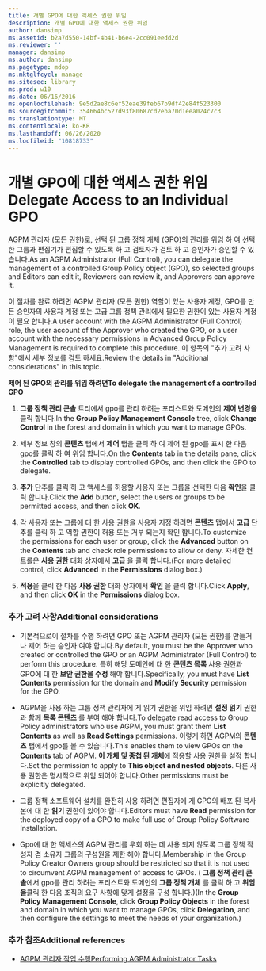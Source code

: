 ```yaml
---
title: 개별 GPO에 대한 액세스 권한 위임
description: 개별 GPO에 대한 액세스 권한 위임
author: dansimp
ms.assetid: b2a7d550-14bf-4b41-b6e4-2cc091eedd2d
ms.reviewer: ''
manager: dansimp
ms.author: dansimp
ms.pagetype: mdop
ms.mktglfcycl: manage
ms.sitesec: library
ms.prod: w10
ms.date: 06/16/2016
ms.openlocfilehash: 9e5d2ae8c6ef52eae39feb67b9df42e84f523300
ms.sourcegitcommit: 354664bc527d93f80687cd2eba70d1eea024c7c3
ms.translationtype: MT
ms.contentlocale: ko-KR
ms.lasthandoff: 06/26/2020
ms.locfileid: "10818733"
---
```

# <span data-ttu-id="fd9da-103">개별 GPO에 대한 액세스 권한 위임</span><span class="sxs-lookup"><span data-stu-id="fd9da-103">Delegate Access to an Individual GPO</span></span>


<span data-ttu-id="fd9da-104">AGPM 관리자 (모든 권한)로, 선택 된 그룹 정책 개체 (GPO)의 관리를 위임 하 여 선택한 그룹과 편집기가 편집할 수 있도록 하 고 검토자가 검토 하 고 승인자가 승인할 수 있습니다.</span><span class="sxs-lookup"><span data-stu-id="fd9da-104">As an AGPM Administrator (Full Control), you can delegate the management of a controlled Group Policy object (GPO), so selected groups and Editors can edit it, Reviewers can review it, and Approvers can approve it.</span></span>

<span data-ttu-id="fd9da-105">이 절차를 완료 하려면 AGPM 관리자 (모든 권한) 역할이 있는 사용자 계정, GPO를 만든 승인자의 사용자 계정 또는 고급 그룹 정책 관리에서 필요한 권한이 있는 사용자 계정이 필요 합니다.</span><span class="sxs-lookup"><span data-stu-id="fd9da-105">A user account with the AGPM Administrator (Full Control) role, the user account of the Approver who created the GPO, or a user account with the necessary permissions in Advanced Group Policy Management is required to complete this procedure.</span></span> <span data-ttu-id="fd9da-106">이 항목의 "추가 고려 사항"에서 세부 정보를 검토 하세요.</span><span class="sxs-lookup"><span data-stu-id="fd9da-106">Review the details in "Additional considerations" in this topic.</span></span>

**<span data-ttu-id="fd9da-107">제어 된 GPO의 관리를 위임 하려면</span><span class="sxs-lookup"><span data-stu-id="fd9da-107">To delegate the management of a controlled GPO</span></span>**

1.  <span data-ttu-id="fd9da-108">**그룹 정책 관리 콘솔** 트리에서 gpo를 관리 하려는 포리스트와 도메인의 **제어 변경을** 클릭 합니다.</span><span class="sxs-lookup"><span data-stu-id="fd9da-108">In the **Group Policy Management Console** tree, click **Change Control** in the forest and domain in which you want to manage GPOs.</span></span>

2.  <span data-ttu-id="fd9da-109">세부 정보 창의 **콘텐츠** 탭에서 **제어** 탭을 클릭 하 여 제어 된 gpo를 표시 한 다음 gpo를 클릭 하 여 위임 합니다.</span><span class="sxs-lookup"><span data-stu-id="fd9da-109">On the **Contents** tab in the details pane, click the **Controlled** tab to display controlled GPOs, and then click the GPO to delegate.</span></span>

3.  <span data-ttu-id="fd9da-110">**추가** 단추를 클릭 하 고 액세스를 허용할 사용자 또는 그룹을 선택한 다음 **확인**을 클릭 합니다.</span><span class="sxs-lookup"><span data-stu-id="fd9da-110">Click the **Add** button, select the users or groups to be permitted access, and then click **OK**.</span></span>

4.  <span data-ttu-id="fd9da-111">각 사용자 또는 그룹에 대 한 사용 권한을 사용자 지정 하려면 **콘텐츠** 탭에서 **고급** 단추를 클릭 하 고 역할 권한이 허용 또는 거부 되는지 확인 합니다.</span><span class="sxs-lookup"><span data-stu-id="fd9da-111">To customize the permissions for each user or group, click the **Advanced** button on the **Contents** tab and check role permissions to allow or deny.</span></span> <span data-ttu-id="fd9da-112">자세한 컨트롤은 **사용 권한** 대화 상자에서 **고급** 을 클릭 합니다.</span><span class="sxs-lookup"><span data-stu-id="fd9da-112">(For more detailed control, click **Advanced** in the **Permissions** dialog box.)</span></span>

5.  <span data-ttu-id="fd9da-113">**적용**을 클릭 한 다음 **사용 권한** 대화 상자에서 **확인** 을 클릭 합니다.</span><span class="sxs-lookup"><span data-stu-id="fd9da-113">Click **Apply**, and then click **OK** in the **Permissions** dialog box.</span></span>

### <span data-ttu-id="fd9da-114">추가 고려 사항</span><span class="sxs-lookup"><span data-stu-id="fd9da-114">Additional considerations</span></span>

-   <span data-ttu-id="fd9da-115">기본적으로이 절차를 수행 하려면 GPO 또는 AGPM 관리자 (모든 권한)를 만들거나 제어 하는 승인자 여야 합니다.</span><span class="sxs-lookup"><span data-stu-id="fd9da-115">By default, you must be the Approver who created or controlled the GPO or an AGPM Administrator (Full Control) to perform this procedure.</span></span> <span data-ttu-id="fd9da-116">특히 해당 도메인에 대 한 **콘텐츠 목록** 사용 권한과 GPO에 대 한 **보안 권한을 수정** 해야 합니다.</span><span class="sxs-lookup"><span data-stu-id="fd9da-116">Specifically, you must have **List Contents** permission for the domain and **Modify Security** permission for the GPO.</span></span>

-   <span data-ttu-id="fd9da-117">AGPM을 사용 하는 그룹 정책 관리자에 게 읽기 권한을 위임 하려면 **설정 읽기** 권한과 함께 **목록 콘텐츠** 를 부여 해야 합니다.</span><span class="sxs-lookup"><span data-stu-id="fd9da-117">To delegate read access to Group Policy administrators who use AGPM, you must grant them **List Contents** as well as **Read Settings** permissions.</span></span> <span data-ttu-id="fd9da-118">이렇게 하면 AGPM의 **콘텐츠** 탭에서 gpo를 볼 수 있습니다.</span><span class="sxs-lookup"><span data-stu-id="fd9da-118">This enables them to view GPOs on the **Contents** tab of AGPM.</span></span> <span data-ttu-id="fd9da-119">**이 개체 및 중첩 된 개체**에 적용할 사용 권한을 설정 합니다.</span><span class="sxs-lookup"><span data-stu-id="fd9da-119">Set the permission to apply to **This object and nested objects**.</span></span> <span data-ttu-id="fd9da-120">다른 사용 권한은 명시적으로 위임 되어야 합니다.</span><span class="sxs-lookup"><span data-stu-id="fd9da-120">Other permissions must be explicitly delegated.</span></span>

-   <span data-ttu-id="fd9da-121">그룹 정책 소프트웨어 설치를 완전히 사용 하려면 편집자에 게 GPO의 배포 된 복사본에 대 한 **읽기** 권한이 있어야 합니다.</span><span class="sxs-lookup"><span data-stu-id="fd9da-121">Editors must have **Read** permission for the deployed copy of a GPO to make full use of Group Policy Software Installation.</span></span>

-   <span data-ttu-id="fd9da-122">Gpo에 대 한 액세스의 AGPM 관리를 우회 하는 데 사용 되지 않도록 그룹 정책 작성자 겸 소유자 그룹의 구성원을 제한 해야 합니다.</span><span class="sxs-lookup"><span data-stu-id="fd9da-122">Membership in the Group Policy Creator Owners group should be restricted so that it is not used to circumvent AGPM management of access to GPOs.</span></span> <span data-ttu-id="fd9da-123">( **그룹 정책 관리 콘솔**에서 gpo를 관리 하려는 포리스트와 도메인의 **그룹 정책 개체** 를 클릭 하 고 **위임을**클릭 한 다음 조직의 요구 사항에 맞게 설정을 구성 합니다.)</span><span class="sxs-lookup"><span data-stu-id="fd9da-123">(In the **Group Policy Management Console**, click **Group Policy Objects** in the forest and domain in which you want to manage GPOs, click **Delegation**, and then configure the settings to meet the needs of your organization.)</span></span>

### <span data-ttu-id="fd9da-124">추가 참조</span><span class="sxs-lookup"><span data-stu-id="fd9da-124">Additional references</span></span>

-   [<span data-ttu-id="fd9da-125">AGPM 관리자 작업 수행</span><span class="sxs-lookup"><span data-stu-id="fd9da-125">Performing AGPM Administrator Tasks</span></span>](performing-agpm-administrator-tasks.md)

 

 





